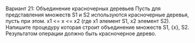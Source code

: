 Вариант 21: Объединение красночерных деревьев
Пусть для представления множеств S1 и S2 используются красночерные деревья, пусть при этом. x1 <= x
<= x2 (где x1  элемент S1, x2  элемент S2). Напишите процедуру которая строит объединение множеств
S1, {x}, S2. Результатом операции должно быть красночерное дерево.